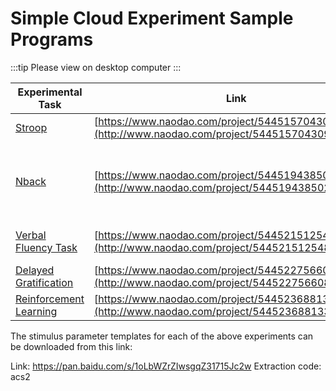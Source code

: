  # Simple Cloud Experiment Sample Programs

:::tip
Please view on desktop computer
:::

| Experimental Task | Link | Reference |
|------------------|------|-----------|
| [Stroop](https://www.naodao.com/project/544515704309678080) | [https://www.naodao.com/project/544515704309678080](http://www.naodao.com/project/544515704309678080) | Hedge et al., 2018 |
| [Nback](https://www.naodao.com/project/544519438502723584) | [https://www.naodao.com/project/544519438502723584](http://www.naodao.com/project/544519438502723584) | Egan et al., 2003; Xiong et al., 2021; Qin et al., 2009,2012 |
| [Verbal Fluency Task](https://www.naodao.com/project/544521512548302848) | [https://www.naodao.com/project/544521512548302848](http://www.naodao.com/project/544521512548302848) | Tombaugh & Rees, 1999 |
| [Delayed Gratification](https://www.naodao.com/project/544522756608229376) | [https://www.naodao.com/project/544522756608229376](http://www.naodao.com/project/544522756608229376) | Amasino et al., 2019 |
| [Reinforcement Learning](https://www.naodao.com/project/544523688133787648) | [https://www.naodao.com/project/544523688133787648](http://www.naodao.com/project/544523688133787648) | Ouden et al., 2013 |

The stimulus parameter templates for each of the above experiments can be downloaded from this link:

Link: https://pan.baidu.com/s/1oLbWZrZIwsgqZ31715Jc2w
Extraction code: acs2